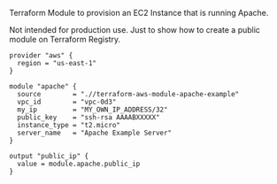 Terraform Module to provision an EC2 Instance that is running Apache.

Not intended for production use. Just to show how to create a public module on Terraform Registry.

```hcl
provider "aws" {
  region = "us-east-1"
}

module "apache" {
  source        = ".//terraform-aws-module-apache-example"
  vpc_id        = "vpc-0d3"
  my_ip         = "MY_OWN_IP_ADDRESS/32"
  public_key    = "ssh-rsa AAAABXXXXX"
  instance_type = "t2.micro"
  server_name   = "Apache Example Server"
}

output "public_ip" {
  value = module.apache.public_ip
}

```
